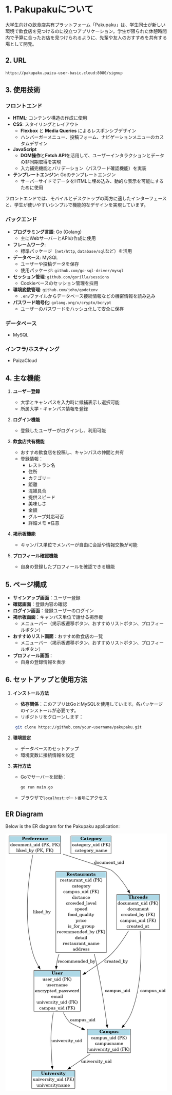 # 1. Pakupakuについて

大学生向けの飲食店共有プラットフォーム「Pakupaku」は、学生同士が新しい環境で飲食店を見つけるのに役立つアプリケーション。学生が限られた休憩時間内で予算に合ったお店を見つけられるように、先輩や友人のおすすめを共有する場として開発。

## 2. URL

```text
https://pakupaku.paiza-user-basic.cloud:8080/signup
```

## 3. 使用技術

### フロントエンド

- **HTML**: コンテンツ構造の作成に使用
- **CSS**: スタイリングとレイアウト
  - **Flexbox** と **Media Queries** によるレスポンシブデザイン
  - ハンバーガーメニュー、投稿フォーム、ナビゲーションメニューのカスタムデザイン
- **JavaScript**
  - **DOM操作**と**Fetch API**を活用して、ユーザーインタラクションとデータの非同期取得を実現
  - 入力補完機能とバリデーション（パスワード確認機能）を実装
- **テンプレートエンジン**: Goのテンプレートエンジン
  - サーバーサイドでデータをHTMLに埋め込み、動的な表示を可能にするために使用

フロントエンドでは、モバイルとデスクトップの両方に適したインターフェースと、学生が使いやすいシンプルで機能的なデザインを実現しています。

### バックエンド

- **プログラミング言語**: Go (Golang)
  - 主にWebサーバーとAPIの作成に使用
- **フレームワーク**:
  - 標準パッケージ（`net/http`, `database/sql`など）を活用
- **データベース**: MySQL
  - ユーザーや投稿データを保存
  - 使用パッケージ: `github.com/go-sql-driver/mysql`
- **セッション管理**: `github.com/gorilla/sessions`
  - Cookieベースのセッション管理を採用
- **環境変数管理**: `github.com/joho/godotenv`
  - `.env`ファイルからデータベース接続情報などの機密情報を読み込み
- **パスワード暗号化**: `golang.org/x/crypto/bcrypt`
  - ユーザーのパスワードをハッシュ化して安全に保存

### データベース

- MySQL

### インフラ/ホスティング

- PaizaCloud

## 4. 主な機能

1. **ユーザー登録**
   - 大学とキャンパスを入力時に候補表示し選択可能
   - 所属大学・キャンパス情報を登録

2. **ログイン機能**
   - 登録したユーザーがログインし、利用可能

3. **飲食店共有機能**
   - おすすめ飲食店を投稿し、キャンパスの仲間と共有
   - 登録情報：
     - レストラン名
     - 住所
     - カテゴリー
     - 距離
     - 混雑具合
     - 提供スピード
     - 美味しさ
     - 金額
     - グループ対応可否
     - 詳細メモ ※任意

4. **掲示板機能**
   - キャンパス単位でメンバーが自由に会話や情報交換が可能

5. **プロフィール確認機能**
   - 自身の登録したプロフィールを確認できる機能

## 5. ページ構成

- **サインアップ画面**：ユーザー登録
- **確認画面**：登録内容の確認
- **ログイン画面**：登録ユーザーのログイン
- **掲示板画面**：キャンパス単位で話せる掲示板
  - メニューバー（掲示板遷移ボタン、おすすめリストボタン、プロフィールボタン）
- **おすすめリスト画面**：おすすめ飲食店の一覧
  - メニューバー（掲示板遷移ボタン、おすすめリストボタン、プロフィールボタン）
- **プロフィール画面**：
  - 自身の登録情報を表示

## 6. セットアップと使用方法

1. **インストール方法**
   - **依存関係**：このアプリはGoとMySQLを使用しています。各パッケージのインストールが必要です。
   - リポジトリをクローンします：

    ```bash
     git clone https://github.com/your-username/pakupaku.git
     ```

2. **環境設定**
   - データベースのセットアップ
   - 環境変数に接続情報を設定

3. **実行方法**
   - Goでサーバーを起動：

     ```bash
     go run main.go
     ```

   - ブラウザで`localhost:ポート番号`にアクセス


## ER Diagram

Below is the ER diagram for the Pakupaku application:

![ER Diagram](docs/Pakupaku_ER_Diagram_Format.png)
